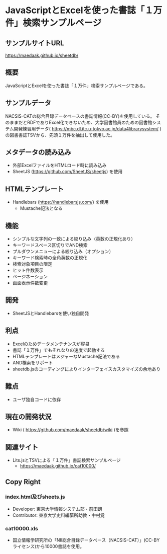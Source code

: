# JavaScriptとExcelを使った書誌「１万件」検索サンプルページ

## サンプルサイトURL
https://maedaak.github.io/sheetdb/

## 概要
JavaScriptとExcelを使った書誌「１万件」検索サンプルページである。

## サンプルデータ
NACSIS-CATの総合目録データベースの書誌情報(CC-BY)を使用している。
そのままだとRDFでありExcel化できないため、大学図書館員のための図書館システム開発練習用データ( https://mbc.dl.itc.u-tokyo.ac.jp/data4librarysystem/ )の図書書誌TSVから、先頭１万件を抽出して使用した。

## メタデータの読み込み
- 外部ExcelファイルをHTMLロード時に読み込み
- SheetJS (https://github.com/SheetJS/sheetjs) を使用

## HTMLテンプレート
- Handlebars (https://handlebarsjs.com/) を使用
    - Mustache記法となる

## 機能
- シンプルな文字列の一致による絞り込み（英数の正規化あり）
- キーワードスペース区切りでAND検索
- プルダウンメニューによる絞り込み（オプション）
- キーワード検索時の全角英数の正規化
- 検索対象項目の限定
- ヒット件数表示
- ページネーション
- 画面表示件数変更

## 開発
- SheetJSとHandlebarsを使い独自開発

## 利点
- Excelのためデータメンテナンスが容易
- 書誌「１万件」でもそれなりの速度で起動する
- HTMLテンプレートはメジャーなMustache記法である
- AND検索をサポート
- sheetdb.jsのコーディングによりインターフェイスカスタマイズの余地あり

## 難点
- ユーザ独自コードに依存

## 現在の開発状況
- Wiki ( https://github.com/maedaak/sheetdb/wiki )を参照

## 関連サイト
- Lits.jsとTSVによる「１万件」書誌検索サンプルページ
    - https://maedaak.github.io/cat10000/

## Copy Right
### index.html及びsheets.js
- Developer: 東京大学情報システム部・前田朗
- Contributor: 東京大学史料編纂所助教・中村覚

### cat10000.xls
- 国立情報学研究所の「NII総合目録データベース（NACSIS-CAT）」(CC-BYライセンス)から10000書誌を使用。
